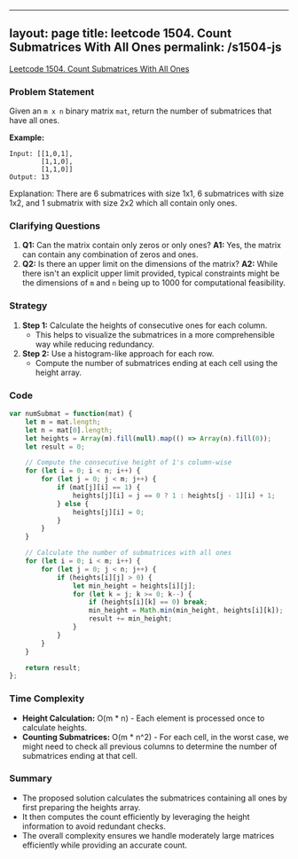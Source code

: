 
---
layout: page
title: leetcode 1504. Count Submatrices With All Ones
permalink: /s1504-js
---
[Leetcode 1504. Count Submatrices With All Ones](https://algoadvance.github.io/algoadvance/l1504)
### Problem Statement
Given an `m x n` binary matrix `mat`, return the number of submatrices that have all ones.

**Example:**
```plaintext
Input: [[1,0,1],
        [1,1,0],
        [1,1,0]]
Output: 13
```
Explanation: 
There are 6 submatrices with size 1x1, 6 submatrices with size 1x2, and 1 submatrix with size 2x2 which all contain only ones.

### Clarifying Questions
1. **Q1:** Can the matrix contain only zeros or only ones?
   **A1:** Yes, the matrix can contain any combination of zeros and ones.
2. **Q2:** Is there an upper limit on the dimensions of the matrix?
   **A2:** While there isn't an explicit upper limit provided, typical constraints might be the dimensions of `m` and `n` being up to 1000 for computational feasibility.

### Strategy
1. **Step 1:** Calculate the heights of consecutive ones for each column.
    - This helps to visualize the submatrices in a more comprehensible way while reducing redundancy.
2. **Step 2:** Use a histogram-like approach for each row.
    - Compute the number of submatrices ending at each cell using the height array.

### Code
```javascript
var numSubmat = function(mat) {
    let m = mat.length;
    let n = mat[0].length;
    let heights = Array(m).fill(null).map(() => Array(n).fill(0));
    let result = 0;

    // Compute the consecutive height of 1's column-wise
    for (let i = 0; i < n; i++) {
        for (let j = 0; j < m; j++) {
            if (mat[j][i] == 1) {
                heights[j][i] = j == 0 ? 1 : heights[j - 1][i] + 1;
            } else {
                heights[j][i] = 0;
            }
        }
    }

    // Calculate the number of submatrices with all ones
    for (let i = 0; i < m; i++) {
        for (let j = 0; j < n; j++) {
            if (heights[i][j] > 0) {
                let min_height = heights[i][j];
                for (let k = j; k >= 0; k--) {
                    if (heights[i][k] == 0) break;
                    min_height = Math.min(min_height, heights[i][k]);
                    result += min_height;
                }
            }
        }
    }

    return result;
};
```

### Time Complexity
- **Height Calculation:** O(m * n) - Each element is processed once to calculate heights.
- **Counting Submatrices:** O(m * n^2) - For each cell, in the worst case, we might need to check all previous columns to determine the number of submatrices ending at that cell.

### Summary
- The proposed solution calculates the submatrices containing all ones by first preparing the heights array.
- It then computes the count efficiently by leveraging the height information to avoid redundant checks.
- The overall complexity ensures we handle moderately large matrices efficiently while providing an accurate count.